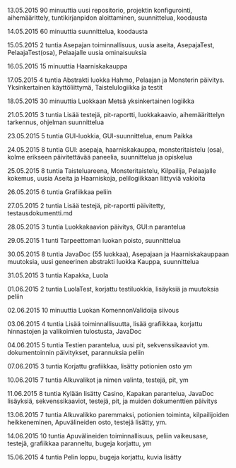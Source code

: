 13.05.2015
90 minuuttia
uusi repositorio, projektin konfigurointi, aihemäärittely, tuntikirjanpidon aloittaminen, suunnittelua, koodausta

14.05.2015
60 minuuttia
suunnittelua, koodausta

15.05.2015
2 tuntia
Asepajan toiminnallisuus, uusia aseita, AsepajaTest, PelaajaTest(osa), Pelaajalle uusia ominaisuuksia

16.05.2015
15 minuuttia
Haarniskakauppa

17.05.2015
4 tuntia
Abstrakti luokka Hahmo, Pelaajan ja Monsterin päivitys. Yksinkertainen käyttöliittymä, Taistelulogiikka ja testit

18.05.2015
30 minuuttia
Luokkaan Metsä yksinkertainen logiikka

21.05.2015
3 tuntia
Lisää testejä, pit-raportti, luokkakaavio, aihemäärittelyn tarkennus, ohjelman suunnittelua

23.05.2015
5 tuntia
GUI-luokkia, GUI-suunnittelua, enum Paikka

24.05.2015
8 tuntia
GUI: asepaja, haarniskakauppa, monsteritaistelu (osa), kolme erikseen päivitettävää paneelia, suunnittelua ja opiskelua

25.05.2015
8 tuntia
Taisteluareena, Monsteritaistelu, Kilpailija, Pelaajalle kokemus, uusia Aseita ja Haarniskoja, pelilogiikkaan liittyviä vakioita

26.05.2015
6 tuntia
Grafiikkaa peliin

27.05.2015
2 tuntia
Lisää testejä, pit-raportti päivitetty, testausdokumentti.md

28.05.2015
3 tuntia
Luokkakaavion päivitys, GUI:n parantelua

29.05.2015
1 tunti
Tarpeettoman luokan poisto, suunnittelua

30.05.2015
8 tuntia
JavaDoc (55 luokkaa), Asepajaan ja Haarniskakauppaan muutoksia, uusi geneerinen abstrakti luokka Kauppa, suunnittelua

31.05.2015
3 tuntia
Kapakka, Luola

01.06.2015
2 tuntia
LuolaTest, korjattu testiluokkia, lisäyksiä ja muutoksia peliin

02.06.2015
10 minuuttia
Luokan KomennonValidoija siivous

03.06.2015
4 tuntia
Lisää toiminnallisuutta, lisää grafiikkaa, korjattu hinnastojen ja valikoimien tulostusta, JavaDoc

04.06.2015
5 tuntia
Testien parantelua, uusi pit, sekvenssikaaviot ym. dokumentoinnin päivitykset, parannuksia peliin

07.06.2015
3 tuntia
Korjattu grafiikkaa, lisätty potionien osto ym

10.06.2015
7 tuntia
Alkuvalikot ja nimen valinta, testejä, pit, ym

11.06.2015
8 tuntia
Kylään lisätty Casino, Kapakan parantelua, JavaDoc lisäyksiä, sekvenssikaaviot, testejä, pit, ja muiden dokumenttien päivitys

13.06.2015
7 tuntia
Alkuvalikko paremmaksi, potionien toiminta, kilpailijoiden heikkeneminen, Apuvälineiden osto, testejä lisätty, ym.

14.06.2015
10 tuntia
Apuvälineiden toiminnallisuus, peliin vaikeusase, testejä, grafiikkaa paranneltu, bugeja korjattu, ym

15.06.2015
4 tuntia
Pelin loppu, bugeja korjattu, kuvia lisätty


